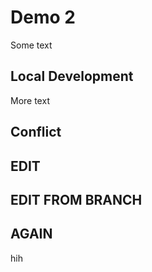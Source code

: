 # Demo 2

Some text

## Local Development

More text

## Conflict

## EDIT

## EDIT FROM BRANCH

## AGAIN

hih